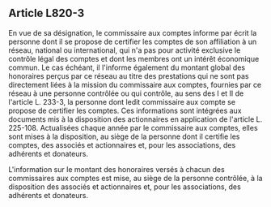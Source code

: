 Article L820-3
----
En vue de sa désignation, le commissaire aux comptes informe par écrit la
personne dont il se propose de certifier les comptes de son affiliation à un
réseau, national ou international, qui n'a pas pour activité exclusive le
contrôle légal des comptes et dont les membres ont un intérêt économique commun.
Le cas échéant, il l'informe également du montant global des honoraires perçus
par ce réseau au titre des prestations qui ne sont pas directement liées à la
mission du commissaire aux comptes, fournies par ce réseau à une personne
contrôlée ou qui contrôle, au sens des I et II de l'article L. 233-3, la
personne dont ledit commissaire aux compte se propose de certifier les comptes.
Ces informations sont intégrées aux documents mis à la disposition des
actionnaires en application de l'article L. 225-108. Actualisées chaque année
par le commissaire aux comptes, elles sont mises à la disposition, au siège de
la personne dont il certifie les comptes, des associés et actionnaires et, pour
les associations, des adhérents et donateurs.

L'information sur le montant des honoraires versés à chacun des commissaires aux
comptes est mise, au siège de la personne contrôlée, à la disposition des
associés et actionnaires et, pour les associations, des adhérents et donateurs.

